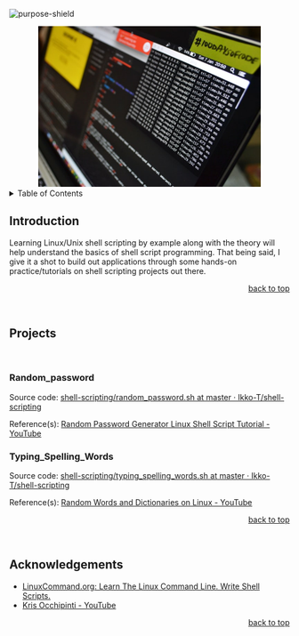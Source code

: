 <div id="top"></div>

<!-- PROJECT SHIELDS -->
<!--
*** https://www.markdownguide.org/basic-syntax/#reference-style-links
-->

![purpose-shield]

<!-- PROJECT IMAGE -->
<div align="center">
  <img src="images/shell-script.jpg" alt="Image" width="400">
</div>

<!-- TABLE OF CONTENTS -->
<details>
  <summary>Table of Contents</summary>
  <ol>
    <li>
      <a href="#introduction">Introduction</a>
    </li>
    <li>
      <a href="#projects">Projects</a>
      <ul>
        <li><a href="#randompassword">Random Password</a></li>
        <li><a href="#typingspellingwords">Typing Spelling Words</a></li>
      </ul>
    </li>
    <li><a href="#acknowledgements">Acknowledgements</a></li>
  </ol>
</details>

<!-- INTRODUCTION -->

## Introduction

Learning Linux/Unix shell scripting by example along with the theory will help understand the basics of shell script programming. That being said, I give it a shot to build out applications through some hands-on practice/tutorials on shell scripting projects out there.
<br>

<p align="right"><a href="#top">back to top</a></p>
<br>

<!-- PROJECTS -->

## Projects

<br>

### Random_password

Source code:
[shell\-scripting/random_password\.sh at master · Ikko\-T/shell\-scripting](https://github.com/Ikko-T/shell-scripting/blob/master/random_password.sh)

Reference(s):
[Random Password Generator Linux Shell Script Tutorial \- YouTube](https://www.youtube.com/watch?v=HEohR7b-fdE&t=309s)

### Typing_Spelling_Words

Source code:
[shell\-scripting/typing_spelling_words\.sh at master · Ikko\-T/shell\-scripting](https://github.com/Ikko-T/shell-scripting/blob/master/typing_spelling_words.sh)

Reference(s):
[Random Words and Dictionaries on Linux \- YouTube](https://www.youtube.com/watch?v=ETZmBuv1h9s&t=203s)

<!-- Note that to make a file executable
```sh
chmod +x random_password.sh
```
then, run the script in your terminal as below:
```sh
./random_password.sh
``` -->

<p align="right"><a href="#top">back to top</a></p>
<br>

<!-- ACKNOWLEDGEMENT -->

## Acknowledgements

- [LinuxCommand\.org: Learn The Linux Command Line\. Write Shell Scripts\.](https://linuxcommand.org/index.php)
- [Kris Occhipinti \- YouTube](https://www.youtube.com/c/KrisOcchipinti)
<p align="right"><a href="#top">back to top</a></p>

<!--MARKDOWN LINKS & IMAGES -->

[purpose-shield]: https://img.shields.io/badge/PURPOSE-Shell%20Scripting-lightgrey
